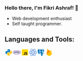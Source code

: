 ### Hello there, I'm Fikri Ashraf! 👋

- Web development enthusiast
- Self taught programmer.

## Languages and Tools:
<img align="left" alt="Visual Studio Code" width="26px" src="https://github.com/FikriAshraf95/FikriAshraf95/blob/main/images/python.png"/>
<img align="left" alt="Visual Studio Code" width="26px" src="https://github.com/FikriAshraf95/FikriAshraf95/blob/main/images/php.png"/>
<img align="left" alt="Visual Studio Code" width="26px" src="https://github.com/FikriAshraf95/FikriAshraf95/blob/main/images/javascript.png"/>
<img align="left" alt="Visual Studio Code" width="26px" src="https://github.com/FikriAshraf95/FikriAshraf95/blob/main/images/react.png"/>
<img align="left" alt="Visual Studio Code" width="26px" src="https://github.com/FikriAshraf95/FikriAshraf95/blob/main/images//pgsql.png"/>
<img align="left" alt="Visual Studio Code" width="26px" src="https://github.com/FikriAshraf95/FikriAshraf95/blob/main/images/firebase.png"/>